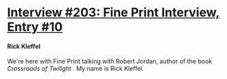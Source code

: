# [Interview #203: Fine Print Interview, Entry #10](https://www.theoryland.com/intvmain.php?i=203#10)

#### Rick Kleffel

We're here with Fine Print talking with Robert Jordan, author of the book
*Crossroads of Twilight*
. My name is Rick Kleffel.

